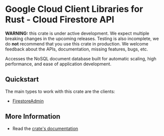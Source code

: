 # Google Cloud Client Libraries for Rust - Cloud Firestore API

<!-- Code generated by sidekick. DO NOT EDIT. -->

**WARNING:** this crate is under active development. We expect multiple breaking
changes in the upcoming releases. Testing is also incomplete, we do **not**
recommend that you use this crate in production. We welcome feedback about the
APIs, documentation, missing features, bugs, etc.

Accesses the NoSQL document database built for automatic scaling, high
performance, and ease of application development.

## Quickstart

The main types to work with this crate are the clients:

- [FirestoreAdmin]

## More Information

- Read the [crate's documentation](https://docs.rs/google-cloud-firestore-admin-v1/latest/google-cloud-firestore-admin-v1)

[FirestoreAdmin]: https://docs.rs/google-cloud-firestore-admin-v1/latest/google_cloud_firestore_admin_v1/client/struct.FirestoreAdmin.html
